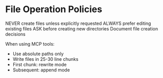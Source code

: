 # File Operation Policies

NEVER create files unless explicitly requested
ALWAYS prefer editing existing files
ASK before creating new directories
Document file creation decisions

When using MCP tools:

- Use absolute paths only
- Write files in 25-30 line chunks
- First chunk: rewrite mode
- Subsequent: append mode
